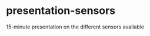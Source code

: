 presentation-sensors
====================

15-minute presentation on the different sensors available

